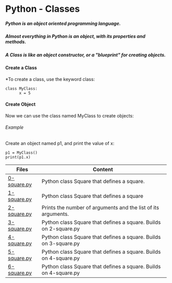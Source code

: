 # Python - Classes

##### Python is an object oriented programming language.

##### Almost everything in Python is an object, with its properties and methods.

##### A Class is like an object constructor, or a "blueprint" for creating objects.

#### Create a Class
*To create a class, use the keyword class:
```
class MyClass:
      x = 5
```
#### Create Object
Now we can use the class named MyClass to create objects:

###### Example
Create an object named p1, and print the value of x:
```
p1 = MyClass()
print(p1.x)
```



Files | Content
-------- | -----------
[0-square.py](https://github.com/tizihoxha/holbertonschool-higher_level_programming/blob/main/python-classes/0-square.py) | Python class Square that defines a square.
[1-square.py](https://github.com/tizihoxha/holbertonschool-higher_level_programming/blob/main/python-classes/1-square.py) | Python class Square that defines a square 
[2-square.py]( https://github.com/tizihoxha/holbertonschool-higher_level_programming/blob/main/python-classes/2-square.py)| Prints the number of arguments and the list of its arguments.
[3-square.py]( https://github.com/tizihoxha/holbertonschool-higher_level_programming/blob/main/python-classes/3-square.py)|  Python class Square that defines a square. Builds on 2-square.py
[4-square.py]( https://github.com/tizihoxha/holbertonschool-higher_level_programming/blob/main/python-classes/4-square.py)| Python class Square that defines a square. Builds on 3-square.py
[5-square.py]( https://github.com/tizihoxha/holbertonschool-higher_level_programming/blob/main/python-classes/5-square.py)| Python class Square that defines a square. Builds on 4-square.py
[6-square.py]( https://github.com/tizihoxha/holbertonschool-higher_level_programming/blob/main/python-classes/6-square.py)| Python class Square that defines a square. Builds on 4-square.py

